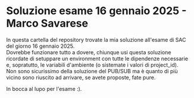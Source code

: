 # Soluzione esame 16 gennaio 2025 - Marco Savarese

In questa cartella del repository trovate la mia soluzione all'esame di SAC del giorno 16 gennaio 2025.  
Dovrebbe funzionare tutto a dovere, chiunque usi questa soluzione ricordate di setuppare un environment con tutte le dipendenze necessarie e, sopratutto, le variabili d'ambiente (o sistemate i valori di project_id).  
Non sono sicurissimo della soluzione del PUB/SUB ma è quanto di più vicino sono riuscito ad arrivare, se avete proposte, fate pure.  

In bocca al lupo per l'esame :).
